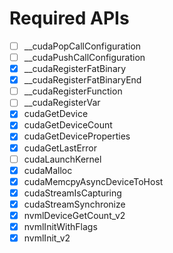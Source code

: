 # Required APIs

- [ ] __cudaPopCallConfiguration
- [ ] __cudaPushCallConfiguration
- [x] __cudaRegisterFatBinary
- [x] __cudaRegisterFatBinaryEnd
- [ ] __cudaRegisterFunction
- [ ] __cudaRegisterVar
- [x] cudaGetDevice
- [x] cudaGetDeviceCount
- [x] cudaGetDeviceProperties
- [x] cudaGetLastError
- [ ] cudaLaunchKernel
- [x] cudaMalloc
- [x] cudaMemcpyAsyncDeviceToHost
- [x] cudaStreamIsCapturing
- [x] cudaStreamSynchronize
- [x] nvmlDeviceGetCount_v2
- [x] nvmlInitWithFlags
- [x] nvmlInit_v2

